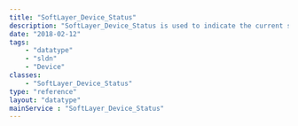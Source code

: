 ```yaml
---
title: "SoftLayer_Device_Status"
description: "SoftLayer_Device_Status is used to indicate the current status of a device "
date: "2018-02-12"
tags:
    - "datatype"
    - "sldn"
    - "Device"
classes:
    - "SoftLayer_Device_Status"
type: "reference"
layout: "datatype"
mainService : "SoftLayer_Device_Status"
---
```

